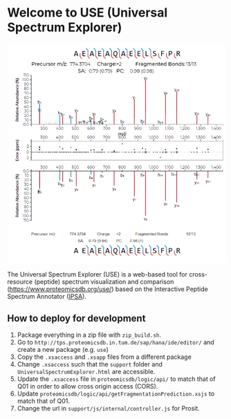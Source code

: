 # Welcome to USE (Universal Spectrum Explorer)
![Example plot](/example.png)

The Universal Spectrum Explorer (USE) is a web-based tool for cross-resource (peptide) spectrum visualization and comparison (https://www.proteomicsdb.org/use/) based on the Interactive Peptide Spectrum Annotator ([IPSA](https://github.com/coongroup/IPSA)).


## How to deploy for development

1. Package everything in a zip file with `zip_build.sh`. 
2. Go to `http://tps.proteomicsdb.in.tum.de/sap/hana/ide/editor/` and create a new package (e.g. `use`)
3. Copy the `.xsaccess` and `.xsapp` files from a different package
4. Change `.xsaccess` such that the `support` folder and `UniversalSpectrumExplorer.html` are accessible.
5. Update the `.xsaccess` file in `proteomicsdb/logic/api/` to match that of Q01 in order to allow cross origin access (CORS).
6. Update `proteomicsdb/logic/api/getFragmentationPrediction.xsjs` to match that of Q01.
7. Change the url in `support/js/internal/controller.js` for Prosit.


